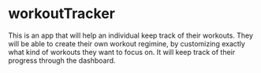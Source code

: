 # workoutTracker

This is an app that will help an individual keep track of their workouts. They will be able to create their own workout regimine, 
by customizing exactly what kind of workouts they want to focus on. It will keep track of their progress through the dashboard.